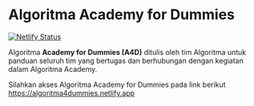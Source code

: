 # Algoritma Academy for Dummies

[![Netlify Status](https://api.netlify.com/api/v1/badges/5f6917cd-4771-4724-adb5-9e1c3bf31655/deploy-status)](https://app.netlify.com/sites/algoritma4dummies/deploys)

Algoritma **Academy for Dummies (A4D)** ditulis oleh tim Algoritma untuk panduan seluruh tim yang bertugas dan berhubungan dengan kegiatan dalam Algoritma Academy.

Silahkan akses Algoritma Academy for Dummies pada link berikut https://algoritma4dummies.netlify.app

